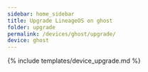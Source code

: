 ```yaml
---
sidebar: home_sidebar
title: Upgrade LineageOS on ghost
folder: upgrade
permalink: /devices/ghost/upgrade/
device: ghost
---
```

{% include templates/device_upgrade.md %}
